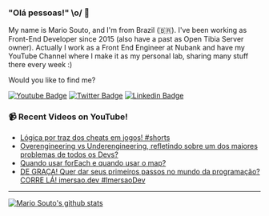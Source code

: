 ### "Olá pessoas!" \o/ 👋

My name is Mario Souto, and I'm from Brazil (🇧🇷). I've been working as Front-End Developer since 2015 (also have a past as Open Tibia Server owner). Actually I work as a Front End Engineer at Nubank and have my YouTube Channel where I make it as my personal lab, sharing many stuff there every week :)

Would you like to find me?

[![Youtube Badge](https://img.shields.io/badge/-Youtube-FF0000?style=flat-square&labelColor=FF0000&logo=youtube&logoColor=white&link=https://youtube.com/c/DevSoutinho)](https://youtube.com/c/DevSoutinho)
[![Twitter Badge](https://img.shields.io/badge/-Twitter-1ca0f1?style=flat-square&labelColor=1ca0f1&logo=twitter&logoColor=white&link=https://twitter.com/omariosouto)](https://twitter.com/omariosouto)
[![Linkedin Badge](https://img.shields.io/badge/-LinkedIn-blue?style=flat-square&logo=Linkedin&logoColor=white&link=https://www.linkedin.com/in/omariosouto)](https://www.linkedin.com/in/omariosouto)

### 📹 Recent Videos on YouTube!

<!-- YOUTUBE:START -->
- [Lógica por traz dos cheats em jogos! #shorts](https://www.youtube.com/watch?v=KmM7NO2_PQU)
- [Overengineering vs Underengineering, refletindo sobre um dos maiores problemas de todos os Devs?](https://www.youtube.com/watch?v=KV9-cPXx9d8)
- [Quando usar forEach e quando usar o map?](https://www.youtube.com/watch?v=DbhuGObNNuE)
- [DE GRAÇA! Quer dar seus primeiros passos no mundo da programação? CORRE LÁ! imersao.dev #ImersaoDev](https://www.youtube.com/watch?v=RGnrMBpNIP0)
<!-- YOUTUBE:END -->

____


[![Mario Souto's github stats](https://github-readme-stats.vercel.app/api?username=omariosouto&theme=dark&show_icons=true&count_private=true)](https://github.com/omariosouto)
